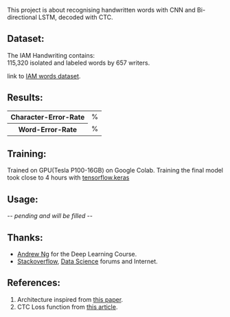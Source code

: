 This project is about recognising handwritten words with CNN and Bi-directional LSTM, decoded with CTC.

## Dataset:

The IAM Handwriting contains:  
115,320 isolated and labeled words by 657 writers.

link to <a href=http://www.fki.inf.unibe.ch/databases/iam-handwriting-database>IAM words dataset</a>. 

## Results:
<table style="width:100%">
  <tr>
    <th>Character-Error-Rate</th>
    <td>  %</td>
  </tr>
  <tr>
    <th>Word-Error-Rate</th>
    <td>  %</td>
  </tr>
</table>

## Training:
Trained on GPU(Tesla P100-16GB) on Google Colab.
Training the final model took close to 4 hours with <a href=https://www.tensorflow.org/api_docs/python/tf/keras>tensorflow.keras</a>

## Usage:
-- <i>pending and will be filled</i> --

## Thanks:
<ul>
  <li><a href=https://www.linkedin.com/in/andrewyng/>Andrew Ng</a> for the Deep Learning Course.</li>
  <li><a href=https://stackoverflow.com/>Stackoverflow</a>, <a href=https://datascience.stackexchange.com/>Data Science</a> forums and Internet.</li>
</ul>

## References:
<ol>
  <li>Architecture inspired from <a href=https://arxiv.org/pdf/1507.05717.pdf>this paper</a>.</li>
  <li>CTC Loss function from <a href=https://towardsdatascience.com/intuitively-understanding-connectionist-temporal-classification-3797e43a86c>this article</a>.</li>
</ol>
